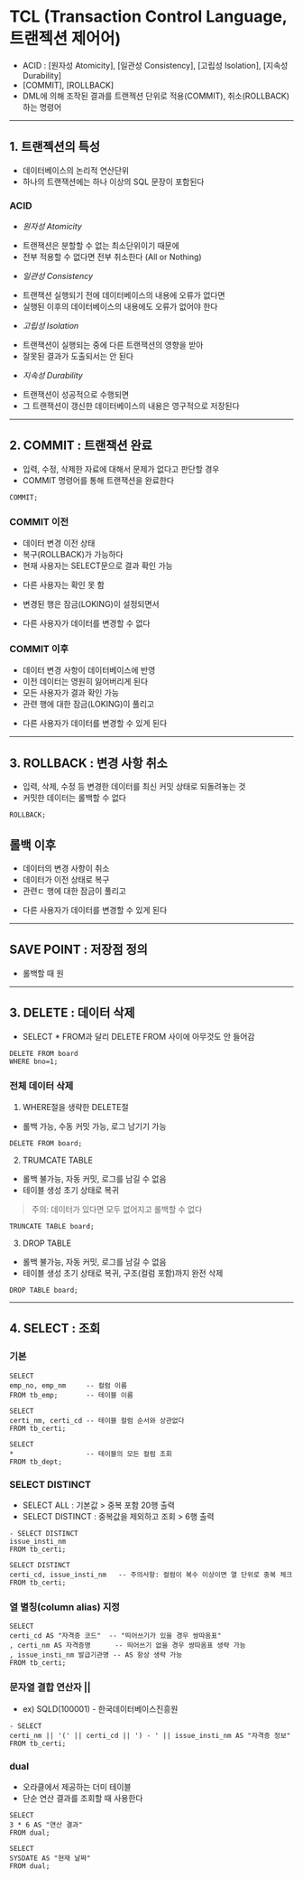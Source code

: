 # TCL (Transaction Control Language, 트랜젝션 제어어)
- ACID : [원자성 Atomicity], [일관성 Consistency], [고립성 Isolation], [지속성 Durability]
- [COMMIT], [ROLLBACK]
- DML에 의해 조작된 결과를 트랜젝션 단위로 적용(COMMIT), 취소(ROLLBACK)하는 명령어

------------------------------------------------------------------

## 1. 트랜젝션의 특성
- 데이터베이스의 논리적 연산단위
- 하나의 트랜잭션에는 하나 이상의 SQL 문장이 포함된다

### ACID
- *원자성 Atomicity*
 + 트랜잭션은 분할할 수 없는 최소단위이기 때문에
 + 전부 적용할 수 없다면 전부 취소한다 (All or Nothing)
- *일관성 Consistency*
 + 트랜잭션 실행되기 전에 데이터베이스의 내용에 오류가 없다면
 + 실행된 이후의 데이터베이스의 내용에도 오류가 없어야 한다
- *고립성 Isolation*
 + 트랜잭션이 실행되는 중에 다른 트랜잭션의 영향을 받아
 + 잘못된 결과가 도출되서는 안 된다
- *지속성 Durability*
 + 트랜잭션이 성공적으로 수행되면
 + 그 트랜잭션이 갱신한 데이터베이스의 내용은 영구적으로 저장된다

------------------------------------------------------------------

## 2. COMMIT : 트랜잭션 완료
- 입력, 수정, 삭제한 자료에 대해서 문제가 없다고 판단할 경우
- COMMIT 명령어를 통해 트랜잭션을 완료한다
```
COMMIT;
```

### COMMIT 이전
- 데이터 변경 이전 상태
- 복구(ROLLBACK)가 가능하다
- 현재 사용자는 SELECT문으로 결과 확인 가능
 + 다른 사용자는 확인 못 함
- 변경된 행은 잠금(LOKING)이 설정되면서
 + 다른 사용자가 데이터를 변경할 수 없다

### COMMIT 이후
- 데이터 변경 사항이 데이터베이스에 반영
- 이전 데이터는 영원히 잃어버리게 된다
- 모든 사용자가 결과 확인 가능
- 관련 행에 대한 잠금(LOKING)이 풀리고
 + 다른 사용자가 데이터를 변경할 수 있게 된다

------------------------------------------------------------------

## 3. ROLLBACK : 변경 사항 취소
- 입력, 삭제, 수정 등 변경한 데이터를 최신 커밋 상태로 되돌려놓는 것
- 커밋한 데이터는 롤백할 수 없다
 ```
ROLLBACK;
```

## 롤백 이후
- 데이터의 변경 사항이 취소
- 데이터가 이전 상태로 복구
- 관련ㄷ 행에 대한 잠금이 풀리고
 + 다른 사용자가 데이터를 변경할 수 있게 된다

------------------------------------------------------------------

## SAVE POINT : 저장점 정의
- 롤백할 때 원

------------------------------------------------------------------

## 3. DELETE : 데이터 삭제
- SELECT * FROM과 달리 DELETE FROM 사이에 아무것도 안 들어감
 ```
DELETE FROM board 
WHERE bno=1;
```

### 전체 데이터 삭제
1. WHERE절을 생략한 DELETE절
- 롤백 가능, 수동 커밋 가능, 로그 남기기 가능
```
DELETE FROM board;
```

2. TRUMCATE TABLE
- 롤백 불가능, 자동 커밋, 로그를 남길 수 없음
- 테이블 생성 초기 상태로 복귀
> 주의: 데이터가 있다면 모두 없어지고 롤백할 수 없다
```
TRUNCATE TABLE board;
```

3. DROP TABLE
- 롤백 불가능, 자동 커밋, 로그를 남길 수 없음
- 테이블 생성 초기 상태로 복귀, 구조(컬럼 포함)까지 완전 삭제
```
DROP TABLE board;
```
------------------------------------------------------------------

## 4. SELECT : 조회
### 기본
```
SELECT
emp_no, emp_nm     -- 컬럼 이름
FROM tb_emp;       -- 테이블 이름

SELECT
certi_nm, certi_cd -- 테이블 컬럼 순서와 상관없다
FROM tb_certi;

SELECT
*                  -- 테이블의 모든 컬럼 조회
FROM tb_dept;
```
### SELECT DISTINCT
- SELECT ALL : 기본값 > 중복 포함 20행 출력
- SELECT DISTINCT : 중복값을 제외하고 조회 > 6행 출력
```
- SELECT DISTINCT
issue_insti_nm  
FROM tb_certi;

SELECT DISTINCT
certi_cd, issue_insti_nm   -- 주의사항: 컬럼이 복수 이상이면 열 단위로 중복 체크
FROM tb_certi;
```

### 열 별칭(column alias) 지정
```
SELECT
certi_cd AS "자격증 코드"  -- "띄어쓰기가 있을 경우 쌍따옴표"
, certi_nm AS 자격증명      -- 띄어쓰기 없을 경우 쌍따옴표 생략 가능
, issue_insti_nm 발급기관명 -- AS 항상 생략 가능
FROM tb_certi;
```

### 문자열 결합 연산자 ||
- ex) SQLD(100001) - 한국데이터베이스진흥원
```
- SELECT
certi_nm || '(' || certi_cd || ') - ' || issue_insti_nm AS "자격증 정보"
FROM tb_certi;
```

### dual
- 오라클에서 제공하는 더미 테이블 
- 단순 연산 결과를 조회할 때 사용한다
```
SELECT
3 * 6 AS "연산 결과"
FROM dual;

SELECT
SYSDATE AS "현재 날짜"
FROM dual;
    
```

